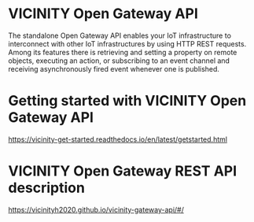 # VICINITY Open Gateway API #
The standalone Open Gateway API enables your IoT infrastructure to interconnect with other IoT infrastructures by using HTTP REST requests. Among its features there is retrieving and setting a property on remote objects, executing an action, or subscribing to an event channel and receiving asynchronously fired event whenever one is published.

# Getting started with VICINITY Open Gateway API #
https://vicinity-get-started.readthedocs.io/en/latest/getstarted.html

# VICINITY Open Gateway REST API description #
https://vicinityh2020.github.io/vicinity-gateway-api/#/
